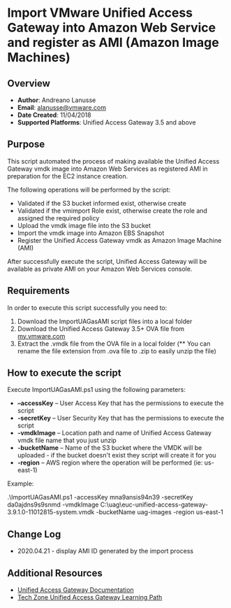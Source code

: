 # Import VMware Unified Access Gateway into Amazon Web Service and register as AMI (Amazon Image Machines)

## Overview
- **Author**: Andreano Lanusse
- **Email**: alanusse@vmware.com
- **Date Created**: 11/04/2018
- **Supported Platforms**: Unified Access Gateway 3.5 and above 

## Purpose
<!-- Summary Start -->
This script automated the process of making available the Unified Access Gateway vmdk image into Amazon Web Services as registered AMI in preparation for the EC2 instance creation.
<!-- Summary End -->
The following operations will be performed by the script:
- Validated if the S3 bucket informed exist, otherwise create
- Validated if the vmimport Role exist, otherwise create the role and assigned the required policy
- Upload the vmdk image file into the S3 bucket
- Import the vmdk image into Amazon EBS Snapshot
- Register the Unified Access Gateway vmdk as Amazon Image Machine (AMI)

After successfully execute the script, Unified Access Gateway will be available as private AMI on your Amazon Web Services console.

## Requirements
 
In order to execute this script successfully you need to:
1. Download the ImportUAGasAMI script files into a local folder
2. Download the Unified Access Gateway 3.5+ OVA file from [my.vmware.com](https://my.vmware.com) 
3. Extract the .vmdk file from the OVA file in a local folder  (** You can rename the file extension from .ova file to .zip to easily unzip the file)

## How to execute the script

Execute ImportUAGasAMI.ps1 using the following parameters:

- **–accessKey** – User Access Key that has the permissions to execute the script
- **-secretKey** – User Security Key that has the permissions to execute the script
- **-vmdkImage** – Location path and name of Unified Access Gateway vmdk file name that you just unzip
- **-bucketName** – Name of the S3 bucket where the VMDK will be uploaded - if the bucket doesn't exist they script will create it for you
- **-region** – AWS region where the operation will be performed (ie: us-east-1)

Example:

.\ImportUAGasAMI.ps1 -accessKey mna9ansis94n39 -secretKey da0ajdns9s9snmd -vmdkImage C:\uag\euc-unified-access-gateway-3.9.1.0-11012815-system.vmdk -bucketName uag-images -region us-east-1

## Change Log
- 2020.04.21 - display AMI ID generated by the import process

## Additional Resources
* [Unified Access Gateway Documentation](https://docs.vmware.com/en/Unified-Access-Gateway/)
* [Tech Zone Unified Access Gateway Learning Path](https://techzone.vmware.com/mastering-unified-access-gateway/)
